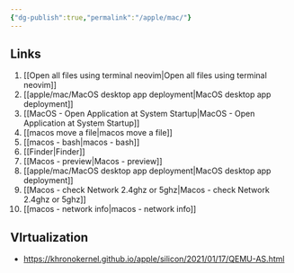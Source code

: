 ```yaml
---
{"dg-publish":true,"permalink":"/apple/mac/"}
---
```



## Links

1. [[Open all files using terminal neovim\|Open all files using terminal neovim]]
2. [[apple/mac/MacOS desktop app deployment\|MacOS desktop app deployment]]
3. [[MacOS - Open Application at System Startup\|MacOS - Open Application at System Startup]]
4. [[macos move a file\|macos move a file]]
5. [[macos - bash\|macos - bash]]
6. [[Finder\|Finder]]
7. [[Macos - preview\|Macos - preview]]
8. [[apple/mac/MacOS desktop app deployment\|MacOS desktop app deployment]]
9. [[Macos - check Network 2.4ghz or 5ghz\|Macos - check Network 2.4ghz or 5ghz]]
10. [[macos - network info\|macos - network info]]
## VIrtualization

- https://khronokernel.github.io/apple/silicon/2021/01/17/QEMU-AS.html